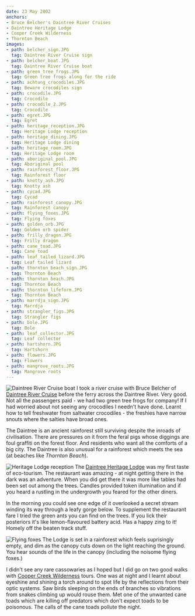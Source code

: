 ```yaml
---
date: 23 May 2002
anchors:
- Bruce Belcher's Daintree River Cruises
- Daintree Heritage Lodge
- Cooper Creek Wilderness
- Thornton Beach
images:
- path: belcher_sign.JPG
  tag: Daintree River Cruise sign
- path: belcher_boat.JPG
  tag: Daintree River Cruise boat
- path: green_tree_frogs.JPG
  tag: Green tree frogs along for the ride
- path: achtung_crocodiles.JPG
  tag: Beware crocodiles sign
- path: crocodile.JPG
  tag: Crocodile
- path: crocodile_2.JPG
  tag: Crocodile
- path: egret.JPG
  tag: Egret
- path: heritage_reception.JPG
  tag: Heritage Lodge reception
- path: heritage_dining.JPG
  tag: Heritage Lodge dining
- path: heritage_room.JPG
  tag: Heritage Lodge room
- path: aboriginal_pool.JPG
  tag: Aboriginal pool
- path: rainforest_floor.JPG
  tag: Rainforest floor
- path: knotty_ash.JPG
  tag: Knotty ash
- path: cycad.JPG
  tag: Cycad
- path: rainforest_canopy.JPG
  tag: Rainforest canopy
- path: flying_foxes.JPG
  tag: Flying foxes
- path: golden_orb.JPG
  tag: Golden orb spider
- path: frilly_dragon.JPG
  tag: Frilly dragon
- path: cane_toad.JPG
  tag: Cane toad
- path: leaf_tailed_lizard.JPG
  tag: Leaf tailed lizard
- path: thornton_beach_sign.JPG
  tag: Thornton Beach
- path: thornton_beach.JPG
  tag: Thornton Beach
- path: thornton_lifeform.JPG
  tag: Thornton Beach
- path: marrdja_sign.JPG
  tag: Marrdja
- path: strangler_figs.JPG
  tag: Strangler figs
- path: bole.JPG
  tag: Bole
- path: leaf_collector.JPG
  tag: Leaf collector
- path: hartshorn.JPG
  tag: Hartshorn
- path: flowers.JPG
  tag: Flowers
- path: mangrove_roots.JPG
  tag: Mangrove roots
---
```

![Daintree River Cruise boat](belcher_boat.JPG)
I took a river cruise with Bruce Belcher of
[Daintree River Cruise](https://www.daintreerivercruisecentre.com.au/)
before the ferry across the Daintree River. Very good. Not all the passengers paid - we had two green tree frogs for company!  If I had worried about not seeing any crocodiles I needn't have done. Learnt how to tell freshwater from saltwater crocodiles - the freshies have narrow snouts where the salties have broad ones.

The Daintree is an ancient rainforest still surviving despite the inroads of civilisation. There are pressures on it from the feral pigs whose diggings are foul graffiti on the forest floor. And residents who want all the comforts of a big city.
The Daintree is also unusual for a rainforest which meets the sea (at beaches like
*Thornton Beach*).

![Heritage Lodge reception](heritage_reception.JPG)
The [Daintree Heritage Lodge](https://www.heritagelodge.net.au/) was my first taste of eco-tourism. The restaurant was amazing - at night getting there in the dark was an adventure. When you did get there it was more like tables had been set out among the trees. Candles provided token illumination and if you heard a rustling in the undergrowth you feared for the other diners.

In the morning you could see one edge of it overlooked a secret stream winding its way through a leafy gorge below. To supplement the restaurant fare I tried the green ants you can find on the trees. If you lick their posteriors it's like lemon-flavoured battery acid. Has a happy zing to it! Homely off the beaten track stuff.

![Flying foxes](flying_foxes.JPG)
The Lodge is set in a rainforest which feels suprisingly empty, and dim as the canopy cuts down on the light reaching the ground. You hear sounds of the life in the canopy (including the noisome flying foxes.)

I didn't see any rare cassowaries as I hoped but I did go on two good walks with
[Cooper Creek Wilderness](https://coopercreek.com.au/) tours. One was at night and I learnt about eyeshine and shining a torch around to spot life by the reflections from their optic systems. Saw birds sleeping on the ends of branches so vibrations from snakes climbing up would rouse them. Met one of the unwanted cane toads which are killing off predators which don't expect toads to be poisonous. The calls of the cane toads pollute the night.
